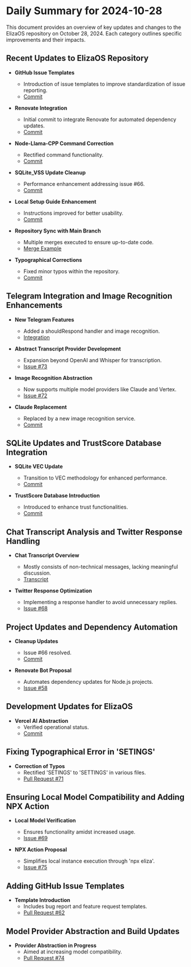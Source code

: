 # Daily Summary for 2024-10-28

This document provides an overview of key updates and changes to the ElizaOS repository on October 28, 2024. Each category outlines specific improvements and their impacts.

## Recent Updates to ElizaOS Repository

- **GitHub Issue Templates**
  - Introduction of issue templates to improve standardization of issue reporting.
  - [Commit](https://github.com/elizaOS/eliza/commit/7ee1a80ab5c25db3d75e7a08ce039fdf2a8e8aa9)

- **Renovate Integration**
  - Initial commit to integrate Renovate for automated dependency updates.
  - [Commit](https://github.com/elizaOS/eliza/commit/12debee5149002b5f0c2b4899113c83abeab1014)

- **Node-Llama-CPP Command Correction**
  - Rectified command functionality.
  - [Commit](https://github.com/elizaOS/eliza/commit/bb3f397ef6ca5ee5c8e928e640925584a7d37550)

- **SQLite_VSS Update Cleanup**
  - Performance enhancement addressing issue #66.
  - [Commit](https://github.com/elizaOS/eliza/commit/b5caa0be1dd0e05a9dcfe52250a0ac391cfc362f)

- **Local Setup Guide Enhancement**
  - Instructions improved for better usability.
  - [Commit](https://github.com/elizaOS/eliza/commit/28716e7dc7ebf5bae6ffa49af9e81510e728f7a9)

- **Repository Sync with Main Branch**
  - Multiple merges executed to ensure up-to-date code.
  - [Merge Example](https://github.com/elizaOS/eliza/commit/90f8574fcfa0a87e4335e9ece7124bfcbdf772c7)

- **Typographical Corrections**
  - Fixed minor typos within the repository.
  - [Commit](https://github.com/elizaOS/eliza/commit/722e65474f4823f21dde11fc9a63206398da97d0)

## Telegram Integration and Image Recognition Enhancements

- **New Telegram Features**
  - Added a shouldRespond handler and image recognition.
  - [Integration](https://github.com/elizaOS/eliza/commit/b9fb7ff81920ca5471c59fece640798d9fee9607)

- **Abstract Transcript Provider Development**
  - Expansion beyond OpenAI and Whisper for transcription.
  - [Issue #73](https://github.com/elizaOS/eliza/issues/73)

- **Image Recognition Abstraction**
  - Now supports multiple model providers like Claude and Vertex.
  - [Issue #72](https://github.com/elizaOS/eliza/issues/72)

- **Claude Replacement**
  - Replaced by a new image recognition service.
  - [Commit](https://github.com/elizaOS/eliza/commit/0d739401b644c5c589131ab232884e8d8b700970)

## SQLite Updates and TrustScore Database Integration

- **SQLite VEC Update**
  - Transition to VEC methodology for enhanced performance.
  - [Commit](https://github.com/elizaOS/eliza/commit/e96764a53c1d15b6f53cff6ec842f63f70d13842)

- **TrustScore Database Introduction**
  - Introduced to enhance trust functionalities.
  - [Commit](https://github.com/elizaOS/eliza/commit/667126549df9c9de1657e57822707f1ad7c76f78)

## Chat Transcript Analysis and Twitter Response Handling

- **Chat Transcript Overview**
  - Mostly consists of non-technical messages, lacking meaningful discussion.
  - [Transcript](https://discord.com/channels/1253563208833433701/1326603270893867064)

- **Twitter Response Optimization**
  - Implementing a response handler to avoid unnecessary replies.
  - [Issue #68](https://github.com/elizaOS/eliza/issues/68)

## Project Updates and Dependency Automation

- **Cleanup Updates**
  - Issue #66 resolved.
  - [Commit](https://github.com/elizaOS/eliza/commit/e637995fcceb84cb7ad0a310b90501980460dfc3)

- **Renovate Bot Proposal**
  - Automates dependency updates for Node.js projects.
  - [Issue #58](https://github.com/elizaOS/eliza/issues/58)

## Development Updates for ElizaOS

- **Vercel AI Abstraction**
  - Verified operational status.
  - [Commit](https://github.com/elizaOS/eliza/commit/f3ca29902a9797eb991e4f7c07f69f5bd2914848)

## Fixing Typographical Error in 'SETINGS'

- **Correction of Typos**
  - Rectified 'SETINGS' to 'SETTINGS' in various files.
  - [Pull Request #71](https://github.com/elizaOS/eliza/pull/71)

## Ensuring Local Model Compatibility and Adding NPX Action

- **Local Model Verification**
  - Ensures functionality amidst increased usage.
  - [Issue #69](https://github.com/elizaOS/eliza/issues/69)

- **NPX Action Proposal**
  - Simplifies local instance execution through 'npx eliza'.
  - [Issue #75](https://github.com/elizaOS/eliza/issues/75)

## Adding GitHub Issue Templates

- **Template Introduction**
  - Includes bug report and feature request templates.
  - [Pull Request #62](https://github.com/elizaOS/eliza/pull/62)

## Model Provider Abstraction and Build Updates

- **Provider Abstraction in Progress**
  - Aimed at increasing model compatibility.
  - [Pull Request #74](https://github.com/elizaOS/eliza/pull/74)

